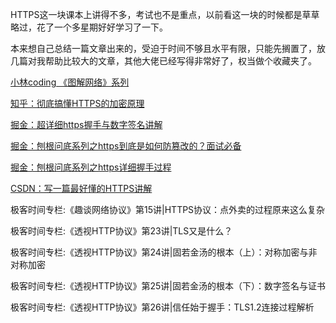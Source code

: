 HTTPS这一块课本上讲得不多，考试也不是重点，以前看这一块的时候都是草草略过，花了一个多星期好好学习了一下。

本来想自己总结一篇文章出来的，受迫于时间不够且水平有限，只能先搁置了，放几篇对我帮助比较大的文章，其他大佬已经写得非常好了，权当做个收藏夹了。

[小林coding 《图解网络》系列](https://xiaolincoding.com/network/2_http/https_rsa.html#tls-%E6%8F%A1%E6%89%8B%E8%BF%87%E7%A8%8B)

[知乎：彻底搞懂HTTPS的加密原理](https://zhuanlan.zhihu.com/p/43789231)

[掘金：超详细https握手与数字签名讲解](https://juejin.cn/post/6844903958863937550#heading-11)

[掘金：刨根问底系列之https到底是如何防篡改的？面试必备](https://juejin.cn/post/6845166890675863559#heading-1)

[掘金：刨根问底系列之https详细握手过程](https://juejin.cn/post/6847902219745181709)

[CSDN：写一篇最好懂的HTTPS讲解](https://blog.csdn.net/guolin_blog/article/details/104546558)

极客时间专栏:《趣谈网络协议》第15讲|HTTPS协议：点外卖的过程原来这么复杂

极客时间专栏:《透视HTTP协议》第23讲|TLS又是什么？

极客时间专栏:《透视HTTP协议》第24讲|固若金汤的根本（上）：对称加密与非对称加密

极客时间专栏:《透视HTTP协议》第25讲|固若金汤的根本（下）：数字签名与证书

极客时间专栏:《透视HTTP协议》第26讲|信任始于握手：TLS1.2连接过程解析